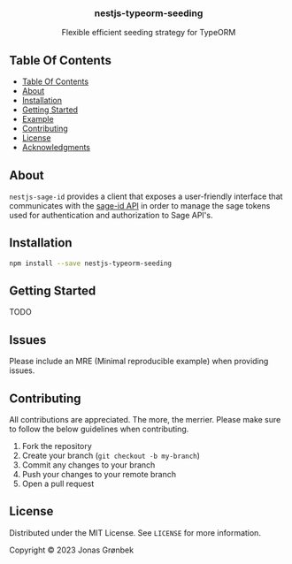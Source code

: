 <p align="center">
  <h3 align="center">
    nestjs-typeorm-seeding
  </h3>

  <p align="center">
    Flexible efficient seeding strategy for TypeORM
  </p>
</p>

## Table Of Contents

- [Table Of Contents](#table-of-contents)
- [About](#about)
- [Installation](#installation)
- [Getting Started](#getting-started)
- [Example](#example)
- [Contributing](#contributing)
- [License](#license)
- [Acknowledgments](#acknowledgements)

## About

`nestjs-sage-id` provides a client that exposes a user-friendly interface that
communicates with the [sage-id API](https://gb-kb.sage.com/portal/app/portlets/results/viewsolution.jsp?solutionid=210226173239343) in order to manage the sage tokens used for
authentication and authorization to Sage API's.

## Installation

```bash
npm install --save nestjs-typeorm-seeding
```

## Getting Started

TODO

## Issues

Please include an MRE (Minimal reproducible example) when providing issues.

## Contributing

All contributions are appreciated. The more, the merrier. Please
make sure to follow the below guidelines when contributing.

1. Fork the repository
2. Create your branch (`git checkout -b my-branch`)
3. Commit any changes to your branch
4. Push your changes to your remote branch
5. Open a pull request

## License

Distributed under the MIT License. See `LICENSE` for more information.

Copyright &copy; 2023 Jonas Grønbek
